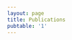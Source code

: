 ```yaml
---
layout: page
title: Publications
pubtable: '1'
---
```

<div class="table-wrapper">
<table class="pubtable stripe row-border" id="pubtable">
</table>
</div>

